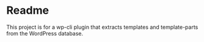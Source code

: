# Readme

This project is for a wp-cli plugin that extracts templates and template-parts from the WordPress database.
